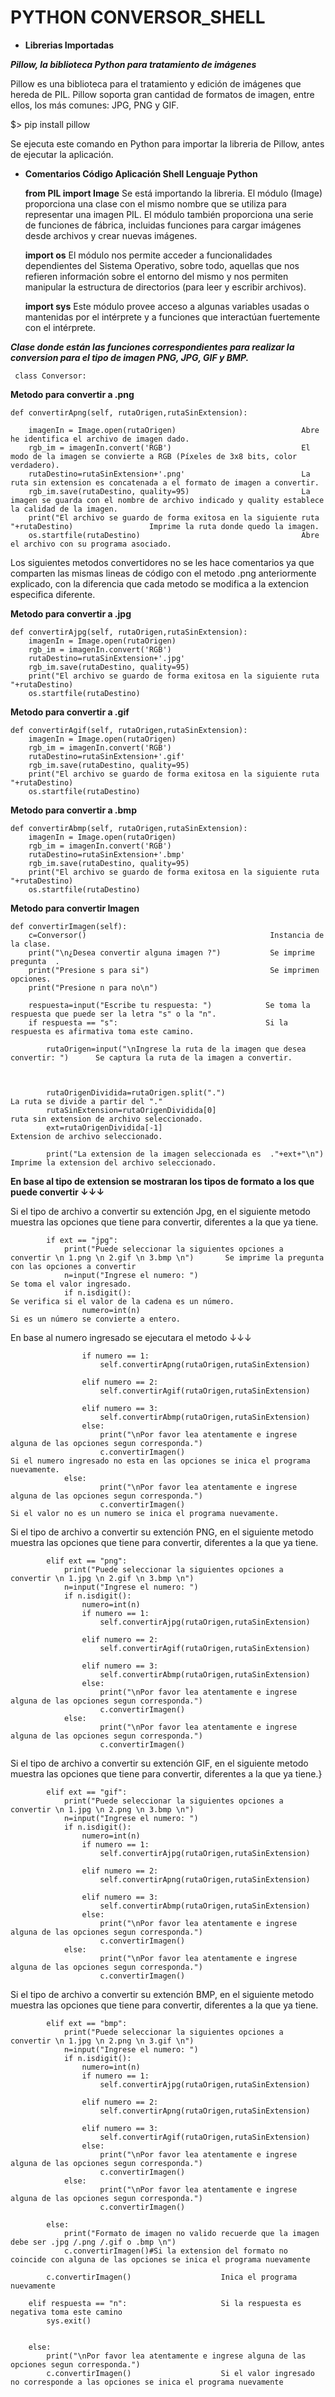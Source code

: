 # PYTHON CONVERSOR_SHELL 

* **Librerias Importadas**

***Pillow, la biblioteca Python para tratamiento de imágenes***

Pillow es una biblioteca para el tratamiento y edición de imágenes que hereda de PIL. Pillow soporta gran cantidad de formatos de imagen, entre ellos, los más comunes: JPG, PNG y GIF.

$> pip install pillow

Se ejecuta este comando en Python para importar la libreria de Pillow, antes de ejecutar la aplicación.


* **Comentarios Código Aplicación Shell Lenguaje Python**

    **from PIL import Image** Se está importando la libreria. El módulo (Image) proporciona una clase con el mismo nombre que se utiliza para representar una imagen PIL. El módulo también proporciona una serie de funciones de fábrica, incluidas funciones para cargar imágenes desde archivos y crear nuevas imágenes.
                      
    **import os** El módulo nos permite acceder a funcionalidades dependientes del Sistema Operativo, sobre todo, aquellas que nos refieren información sobre el entorno del mismo y nos permiten manipular la estructura de directorios (para leer y escribir archivos).
          
    **import sys** Este módulo provee acceso a algunas variables usadas o mantenidas por el intérprete y a funciones que interactúan fuertemente con el intérprete.


***Clase donde están las funciones correspondientes para realizar la conversion para el tipo de imagen PNG, JPG, GIF y BMP.***
     
     class Conversor:


**Metodo para convertir a .png**

    def convertirApng(self, rutaOrigen,rutaSinExtension):
    
        imagenIn = Image.open(rutaOrigen)                            Abre he identifica el archivo de imagen dado. 
        rgb_im = imagenIn.convert('RGB')                             El modo de la imagen se convierte a RGB (Píxeles de 3x8 bits, color verdadero). 
        rutaDestino=rutaSinExtension+'.png'                          La ruta sin extension es concatenada a el formato de imagen a convertir.
        rgb_im.save(rutaDestino, quality=95)                         La imagen se guarda con el nombre de archivo indicado y quality establece la calidad de la imagen.
        print("El archivo se guardo de forma exitosa en la siguiente ruta "+rutaDestino)                 Imprime la ruta donde quedo la imagen.
        os.startfile(rutaDestino)                                    Abre el archivo con su programa asociado.
        
        

Los siguientes metodos convertidores no se les hace comentarios ya que comparten las mismas lineas de código con el metodo .png anteriormente explicado, con la diferencia que cada metodo se modifica a la extencion especifica diferente. 

**Metodo para convertir a .jpg**

    def convertirAjpg(self, rutaOrigen,rutaSinExtension):
        imagenIn = Image.open(rutaOrigen)
        rgb_im = imagenIn.convert('RGB')
        rutaDestino=rutaSinExtension+'.jpg'
        rgb_im.save(rutaDestino, quality=95)
        print("El archivo se guardo de forma exitosa en la siguiente ruta "+rutaDestino)        
        os.startfile(rutaDestino)
        
**Metodo para convertir a .gif**

    def convertirAgif(self, rutaOrigen,rutaSinExtension):
        imagenIn = Image.open(rutaOrigen)
        rgb_im = imagenIn.convert('RGB')
        rutaDestino=rutaSinExtension+'.gif'
        rgb_im.save(rutaDestino, quality=95)
        print("El archivo se guardo de forma exitosa en la siguiente ruta "+rutaDestino)      
        os.startfile(rutaDestino)

**Metodo para convertir a .bmp**

    def convertirAbmp(self, rutaOrigen,rutaSinExtension):
        imagenIn = Image.open(rutaOrigen)
        rgb_im = imagenIn.convert('RGB')
        rutaDestino=rutaSinExtension+'.bmp'
        rgb_im.save(rutaDestino, quality=95)
        print("El archivo se guardo de forma exitosa en la siguiente ruta "+rutaDestino)
        os.startfile(rutaDestino)
        
        
**Metodo para convertir Imagen**        

    def convertirImagen(self):    
        c=Conversor()                                         Instancia de la clase.
        print("\n¿Desea convertir alguna imagen ?")           Se imprime pregunta  .
        print("Presione s para si")                           Se imprimen opciones.
        print("Presione n para no\n")

        respuesta=input("Escribe tu respuesta: ")            Se toma la respuesta que puede ser la letra "s" o la "n".
        if respuesta == "s":                                 Si la respuesta es afirmativa toma este camino.
            
            rutaOrigen=input("\nIngrese la ruta de la imagen que desea convertir: ")      Se captura la ruta de la imagen a convertir.
            


            rutaOrigenDividida=rutaOrigen.split(".")                       La ruta se divide a partir del "."
            rutaSinExtension=rutaOrigenDividida[0]                         ruta sin extension de archivo seleccionado.
            ext=rutaOrigenDividida[-1]                                     Extension de archivo seleccionado.
    
            print("La extension de la imagen seleccionada es  ."+ext+"\n")                Imprime la extension del archivo seleccionado.
            
            
            
            
**En base al tipo de extension se mostraran los tipos de formato a los que puede convertir ↓↓↓**

   Si el tipo de archivo a convertir su extención Jpg, en el siguiente metodo muestra las opciones que tiene para convertir, diferentes a la que ya tiene.
            
            if ext == "jpg":
                print("Puede seleccionar la siguientes opciones a convertir \n 1.png \n 2.gif \n 3.bmp \n")       Se imprime la pregunta con las opciones a convertir
                n=input("Ingrese el numero: ")                                                                    Se toma el valor ingresado.
                if n.isdigit():                                                                                   Se verifica si el valor de la cadena es un número.
                    numero=int(n)                                                                                 Si es un número se convierte a entero.
                    
   En base al numero ingresado se ejecutara el metodo ↓↓↓
   
                    if numero == 1:
                        self.convertirApng(rutaOrigen,rutaSinExtension)
                        
                    elif numero == 2:
                        self.convertirAgif(rutaOrigen,rutaSinExtension)
                        
                    elif numero == 3:
                        self.convertirAbmp(rutaOrigen,rutaSinExtension)         
                    else:
                        print("\nPor favor lea atentamente e ingrese alguna de las opciones segun corresponda.")
                        c.convertirImagen()                                        Si el numero ingresado no esta en las opciones se inica el programa nuevamente.
                else:
                        print("\nPor favor lea atentamente e ingrese alguna de las opciones segun corresponda.")
                        c.convertirImagen()                                        Si el valor no es un numero se inica el programa nuevamente.
                        

Si el tipo de archivo a convertir su extención PNG, en el siguiente metodo muestra las opciones que tiene para convertir, diferentes a la que ya tiene.

            elif ext == "png":
                print("Puede seleccionar la siguientes opciones a convertir \n 1.jpg \n 2.gif \n 3.bmp \n")
                n=input("Ingrese el numero: ")
                if n.isdigit():
                    numero=int(n)
                    if numero == 1:
                        self.convertirAjpg(rutaOrigen,rutaSinExtension)
                        
                    elif numero == 2:
                        self.convertirAgif(rutaOrigen,rutaSinExtension)
                        
                    elif numero == 3:
                        self.convertirAbmp(rutaOrigen,rutaSinExtension)
                    else:
                        print("\nPor favor lea atentamente e ingrese alguna de las opciones segun corresponda.")
                        c.convertirImagen()
                else:
                        print("\nPor favor lea atentamente e ingrese alguna de las opciones segun corresponda.")
                        c.convertirImagen()   
                        
                        
Si el tipo de archivo a convertir su extención GIF, en el siguiente metodo muestra las opciones que tiene para convertir, diferentes a la que ya tiene.}


            elif ext == "gif":
                print("Puede seleccionar la siguientes opciones a convertir \n 1.jpg \n 2.png \n 3.bmp \n")
                n=input("Ingrese el numero: ")
                if n.isdigit():
                    numero=int(n)
                    if numero == 1:
                        self.convertirAjpg(rutaOrigen,rutaSinExtension)
                        
                    elif numero == 2:
                        self.convertirApng(rutaOrigen,rutaSinExtension)
                        
                    elif numero == 3:
                        self.convertirAbmp(rutaOrigen,rutaSinExtension)
                    else:
                        print("\nPor favor lea atentamente e ingrese alguna de las opciones segun corresponda.")
                        c.convertirImagen()
                else:
                        print("\nPor favor lea atentamente e ingrese alguna de las opciones segun corresponda.")
                        c.convertirImagen()
                        
                        
Si el tipo de archivo a convertir su extención BMP, en el siguiente metodo muestra las opciones que tiene para convertir, diferentes a la que ya tiene.
                        
            elif ext == "bmp":
                print("Puede seleccionar la siguientes opciones a convertir \n 1.jpg \n 2.png \n 3.gif \n")
                n=input("Ingrese el numero: ")
                if n.isdigit():
                    numero=int(n)
                    if numero == 1:
                        self.convertirAjpg(rutaOrigen,rutaSinExtension)
                        
                    elif numero == 2:
                        self.convertirApng(rutaOrigen,rutaSinExtension)
                        
                    elif numero == 3:
                        self.convertirAgif(rutaOrigen,rutaSinExtension)
                    else:
                        print("\nPor favor lea atentamente e ingrese alguna de las opciones segun corresponda.")
                        c.convertirImagen()
                else:
                        print("\nPor favor lea atentamente e ingrese alguna de las opciones segun corresponda.")
                        c.convertirImagen()
                        
            else:
                print("Formato de imagen no valido recuerde que la imagen debe ser .jpg /.png /.gif o .bmp \n")
                c.convertirImagen()#Si la extension del formato no coincide con alguna de las opciones se inica el programa nuevamente

            c.convertirImagen()                    Inica el programa nuevamente

        elif respuesta == "n":                     Si la respuesta es negativa toma este camino
            sys.exit()
             

        else:
            print("\nPor favor lea atentamente e ingrese alguna de las opciones segun corresponda.")
            c.convertirImagen()                    Si el valor ingresado no corresponde a las opciones se inica el programa nuevamente
            

            
            
            
                     



        
        
